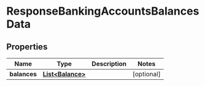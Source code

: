 # ResponseBankingAccountsBalancesData

## Properties
Name | Type | Description | Notes
------------ | ------------- | ------------- | -------------
**balances** | [**List&lt;Balance&gt;**](Balance.md) |  |  [optional]
